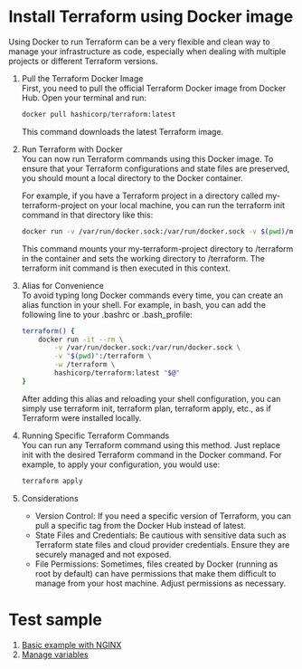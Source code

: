 # Install Terraform using Docker image

Using Docker to run Terraform can be a very flexible and clean way to manage your infrastructure as code, especially when dealing with multiple projects or different Terraform versions.

1. Pull the Terraform Docker Image\
    First, you need to pull the official Terraform Docker image from Docker Hub. Open your terminal and run:

    ```sh
    docker pull hashicorp/terraform:latest
    ```

    This command downloads the latest Terraform image.

2. Run Terraform with Docker\
    You can now run Terraform commands using this Docker image. To ensure that your Terraform configurations and state files are preserved, you should mount a local directory to the Docker container.

    For example, if you have a Terraform project in a directory called my-terraform-project on your local machine, you can run the terraform init command in that directory like this:

    ```sh
    docker run -v /var/run/docker.sock:/var/run/docker.sock -v $(pwd)/my-terraform-project:/terraform -w /terraform hashicorp/terraform:latest init
    ```

    This command mounts your my-terraform-project directory to /terraform in the container and sets the working directory to /terraform. The terraform init command is then executed in this context.

3. Alias for Convenience\
    To avoid typing long Docker commands every time, you can create an alias function in your shell. For example, in bash, you can add the following line to your .bashrc or .bash_profile:

    ```sh
    terraform() {
        docker run -it --rm \
            -v /var/run/docker.sock:/var/run/docker.sock \
            -v "$(pwd)":/terraform \
            -w /terraform \
            hashicorp/terraform:latest "$@"
    }
    ```

    After adding this alias and reloading your shell configuration, you can simply use terraform init, terraform plan, terraform apply, etc., as if Terraform were installed locally.

4. Running Specific Terraform Commands\
    You can run any Terraform command using this method. Just replace init with the desired Terraform command in the Docker command. For example, to apply your configuration, you would use:

    ```sh
    terraform apply
    ```

5. Considerations
    - Version Control: If you need a specific version of Terraform, you can pull a specific tag from the Docker Hub instead of latest.
    - State Files and Credentials: Be cautious with sensitive data such as Terraform state files and cloud provider credentials. Ensure they are securely managed and not exposed.
    - File Permissions: Sometimes, files created by Docker (running as root by default) can have permissions that make them difficult to manage from your host machine. Adjust permissions as necessary.


# Test sample

1. [Basic example with NGINX](/sample-01-nginx/README.md)
2. [Manage variables](/sample-02-gcp-with-variables/README.md)
